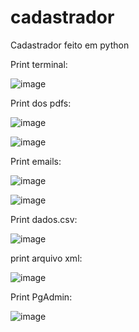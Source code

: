 # cadastrador
Cadastrador feito em python

Print terminal:

![image](https://user-images.githubusercontent.com/104505715/197775942-8d0cbaad-b6f4-49ea-bcc8-ace45cde5f7b.png)


Print dos pdfs:

![image](https://user-images.githubusercontent.com/104505715/197776046-c15dbfbe-bff2-433b-bbab-355c3eb95f3f.png)

![image](https://user-images.githubusercontent.com/104505715/197776133-0513e853-6798-48b6-a4d6-db2408694521.png)


Print emails:

![image](https://user-images.githubusercontent.com/104505715/197777045-9a8f8196-3974-444f-9472-343ded012dbf.png)

![image](https://user-images.githubusercontent.com/104505715/197777154-ccecc1c3-c63d-42c4-9799-11a507013e4e.png)


Print dados.csv:

![image](https://user-images.githubusercontent.com/104505715/228520681-fa96b5f4-3930-4959-8501-bfa8b89bfa14.png)


print arquivo xml:

![image](https://user-images.githubusercontent.com/104505715/234877858-a645b972-efe0-49c9-8b32-4a011857fbe6.png)


Print PgAdmin:

![image](https://user-images.githubusercontent.com/104505715/234876912-5978fada-7bc3-4066-a92e-2b3d52a4d37e.png)


